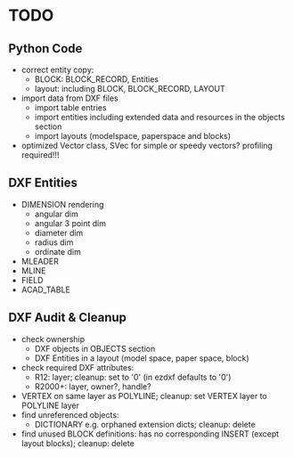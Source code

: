 TODO
====

Python Code
-----------

- correct entity copy:
    - BLOCK: BLOCK_RECORD, Entities
    - layout: including BLOCK, BLOCK_RECORD, LAYOUT
- import data from DXF files
    - import table entries
    - import entities including extended data and resources in the objects section
    - import layouts (modelspace, paperspace and blocks)
- optimized Vector class, SVec for simple or speedy vectors? profiling required!!!

DXF Entities
------------

- DIMENSION rendering
    - angular dim
    - angular 3 point dim
    - diameter dim
    - radius dim
    - ordinate dim
- MLEADER
- MLINE
- FIELD
- ACAD_TABLE

DXF Audit & Cleanup
-------------------

- check ownership
    - DXF objects in OBJECTS section
    - DXF Entities in a layout (model space, paper space, block)
- check required DXF attributes:
    - R12: layer; cleanup: set to '0' (in ezdxf defaults to '0')
    - R2000+: layer, owner?, handle?
- VERTEX on same layer as POLYLINE; cleanup: set VERTEX layer to POLYLINE layer
- find unreferenced objects:
    - DICTIONARY e.g. orphaned extension dicts; cleanup: delete
- find unused BLOCK definitions: has no corresponding INSERT (except layout blocks); cleanup: delete
